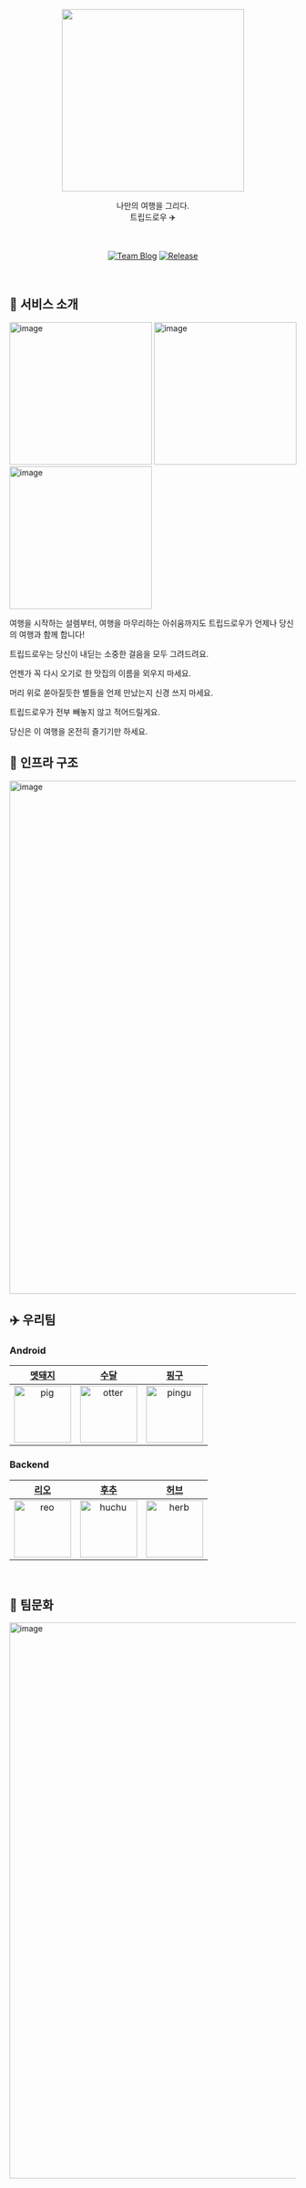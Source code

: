 <p align="center">
    <img src=https://github.com/woowacourse-teams/2023-trip-draw/assets/58586537/215f0b59-d545-4043-84fa-871c192b8dbd  width="320" height="320">
</p>

<div align="center">

  나만의 여행을 그리다. <br>
  트립드로우 ✈️

</div>
<br/>

<div align="center">

[![Team Blog](http://img.shields.io/badge/Team%20Blog-000000?style=flat&logo=docusaurus&logoColor=white&link=https://tripdraw.blog/)](https://tripdraw.blog/)
[![Release](https://img.shields.io/github/v/release/woowacourse-teams/2023-trip-draw?color=blue)](https://github.com/woowacourse-teams/2023-trip-draw/releases/tag/1.1.2)

</div>
<br/>

## 🚩 서비스 소개

<img width="250" alt="image" src="https://github.com/woowacourse-teams/2023-trip-draw/assets/69189793/f92b9d92-b4b5-4aad-b1d1-fea38caa1e32">
<img width="250" alt="image" src="https://github.com/woowacourse-teams/2023-trip-draw/assets/69189793/91613e0d-e528-4021-b166-7ed749890504">
<img width="250" alt="image" src="https://github.com/woowacourse-teams/2023-trip-draw/assets/69189793/e891084d-e165-4d25-8134-56e36473472d">   


여행을 시작하는 설렘부터, 여행을 마무리하는 아쉬움까지도 트립드로우가 언제나 당신의 여행과 함께 합니다!   

트립드로우는 당신이 내딛는 소중한 걸음을 모두 그려드려요.    

언젠가 꼭 다시 오기로 한 맛집의 이름을 외우지 마세요.    

머리 위로 쏟아질듯한 별들을 언제 만났는지 신경 쓰지 마세요.   

트립드로우가 전부 빼놓지 않고 적어드릴게요.    

당신은 이 여행을 온전히 즐기기만 하세요.


## 🚅 인프라 구조

<img width="900" alt="image" src="https://github.com/woowacourse-teams/2023-trip-draw/assets/58586537/4a9ce83a-d86a-4272-93c9-fd3ed830d1c4">

## ✈️ 우리팀

### Android

|[멧돼지](https://github.com/2chang5)|[수달](https://github.com/otter66)|[핑구](https://github.com/pingu244)|
|:-:|:-:|:--:|
|<img src="https://avatars.githubusercontent.com/u/54737136?v=4" alt="pig" width="100" height="100">|<img src="https://avatars.githubusercontent.com/u/69189793?v=4" alt="otter" width="100" height="100">|<img src="https://avatars.githubusercontent.com/u/69796976?v=4" alt="pingu" width="100" height="100">

### Backend

|[리오](https://github.com/Jaeyoung22)|[후추](https://github.com/Combi153)|[허브](https://github.com/greeng00se)|
|:-:|:-:|:--:|
|<img src="https://avatars.githubusercontent.com/u/89302528?v=4" alt="reo" width="100" height="100">|<img src="https://avatars.githubusercontent.com/u/106813090?v=4" alt="huchu" width="100" height="100">|<img src="https://avatars.githubusercontent.com/u/58586537?v=4" alt="herb" width="100" height="100">

<br>

## 🏃 팀문화

<img width="975" alt="image" src="https://github.com/woowacourse-teams/2023-trip-draw/assets/58586537/a7d8fd5e-fcab-4569-9c46-7df5c8bb0622">
